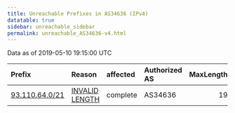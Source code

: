```yaml
---
title: Unreachable Prefixes in AS34636 (IPv4)
datatable: true
sidebar: unreachable_sidebar
permalink: unreachable_AS34636-v4.html
---
```


Data as of 2019-05-10 19:15:00 UTC


<div class="datatable-begin"></div>

| Prefix                                                 | Reason                                                                                                   | affected   | Authorized AS   |   MaxLength | Anchor                                         |   unreachable /24s |
|:-------------------------------------------------------|:---------------------------------------------------------------------------------------------------------|:-----------|:----------------|------------:|:-----------------------------------------------|-------------------:|
| [93.110.64.0/21](https://stat.ripe.net/93.110.64.0/21) | [INVALID LENGTH](https://rpki-validator.ripe.net/announcement-preview?asn=AS34636&prefix=93.110.64.0/21) | complete   | AS34636         |          19 | [RIPE](unreachable_RIPE_NCC_RPKI_Root-v4.html) |                  8 |

<div class="datatable-end"></div>